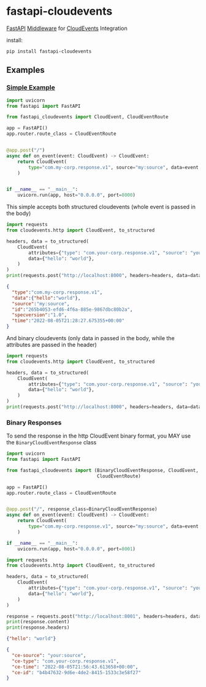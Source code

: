 # fastapi-cloudevents
[FastAPI](https://fastapi.tiangolo.com/) [Middleware](https://fastapi.tiangolo.com/tutorial/middleware/) for [CloudEvents](https://cloudevents.io/) Integration

install:

```
pip install fastapi-cloudevents
```
   
## Examples

### [Simple Example](examples/simple_server)
```python
import uvicorn
from fastapi import FastAPI

from fastapi_cloudevents import CloudEvent, CloudEventRoute

app = FastAPI()
app.router.route_class = CloudEventRoute


@app.post("/")
async def on_event(event: CloudEvent) -> CloudEvent:
    return CloudEvent(
        type="com.my-corp.response.v1", source="my:source", data=event.data
    )


if __name__ == "__main__":
    uvicorn.run(app, host="0.0.0.0", port=8000)
```

This simple accepts both structured cloudevents (whole event is passed in the
 body) 
```python
import requests
from cloudevents.http import CloudEvent, to_structured

headers, data = to_structured(
    CloudEvent(
        attributes={"type": "com.your-corp.response.v1", "source": "your:source"},
        data={"hello": "world"},
    )
)
print(requests.post("http://localhost:8000", headers=headers, data=data).content)
```
```json
{
  "type":"com.my-corp.response.v1",
  "data":{"hello":"world"},
  "source":"my:source",
  "id":"265b4053-efd6-4f6a-885e-9867dbc80b2a",
  "specversion":"1.0",
  "time":"2022-08-05T21:28:27.675355+00:00"
}
```
And binary cloudevents (only data in passed in the body, while the attributes are
 passed in the header)
```python
import requests
from cloudevents.http import CloudEvent, to_structured

headers, data = to_structured(
    CloudEvent(
        attributes={"type": "com.your-corp.response.v1", "source": "your:source"},
        data={"hello": "world"},
    )
)
print(requests.post("http://localhost:8000", headers=headers, data=data).content)

```

### Binary Responses
To send the response in the http CloudEvent binary format, you MAY use the
 `BinaryCloudEventResponse` class
 
```python
import uvicorn
from fastapi import FastAPI

from fastapi_cloudevents import (BinaryCloudEventResponse, CloudEvent,
                                 CloudEventRoute)

app = FastAPI()
app.router.route_class = CloudEventRoute


@app.post("/", response_class=BinaryCloudEventResponse)
async def on_event(event: CloudEvent) -> CloudEvent:
    return CloudEvent(
        type="com.my-corp.response.v1", source="my:source", data=event.data
    )

if __name__ == "__main__":
    uvicorn.run(app, host="0.0.0.0", port=8001)
``` 


```python
import requests
from cloudevents.http import CloudEvent, to_structured

headers, data = to_structured(
    CloudEvent(
        attributes={"type": "com.your-corp.response.v1", "source": "your:source"},
        data={"hello": "world"},
    )
)

response = requests.post("http://localhost:8001", headers=headers, data=data)
print(response.content)
print(response.headers)
```

```json
{"hello": "world"}
```
```json
{
  "ce-source": "your:source", 
  "ce-type": "com.your-corp.response.v1", 
  "ce-time": "2022-08-05T21:56:43.613658+00:00",
  "ce-id": "b4b47632-9d6e-4de2-8415-1533c3e58f27" 
}
```
